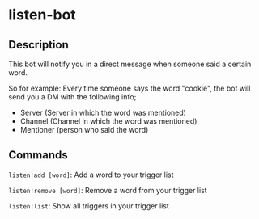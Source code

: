 # listen-bot

## Description

This bot will notify you in a direct message when someone said a certain word.

So for example:
Every time someone says the word "cookie", the bot will send you a DM with the following info;
* Server (Server in which the word was mentioned)
* Channel (Channel in which the word was mentioned)
* Mentioner (person who said the word)

## Commands

`listen!add [word]`: Add a word to your trigger list

`listen!remove [word]`: Remove a word from your trigger list

`listen!list`: Show all triggers in your trigger list
